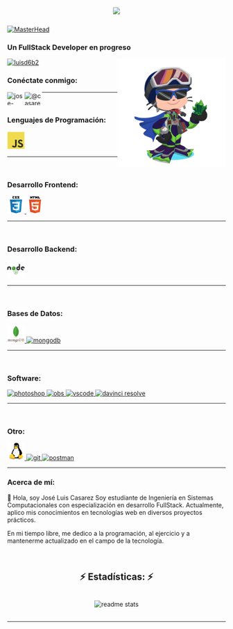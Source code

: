 <h1 align="center">
    <img src="https://readme-typing-svg.herokuapp.com/?font=Righteous&size=35&center=true&vCenter=true&width=500&height=70&duration=4000&lines=¡Hola+!+👋;+Soy+Jose+Luis+Casarez!" />
</h1>

[![MasterHead](https://firebasestorage.googleapis.com/v0/b/flexi-coding.appspot.com/o/dempgi7-520f8d5f-63d4-4453-8822-dbc149ae27f8.gif?alt=media&token=91c0c7b2-93c3-4029-b011-1a8703c5730d)](https://rishavchanda.io)

<h3 align="left">Un FullStack Developer en progreso</h3>

<!-- Imagen a la derecha -->
<div align="left">
  <img src="assets/img/octocat-1723960800093.png" alt="octocat" width="250" align="right">

<p align="left"> <a href="https://twitter.com/luisd6b2" target="blank"><img src="https://img.shields.io/twitter/follow/luisd6b2?logo=twitter&style=for-the-badge" alt="luisd6b2" /></a> </p>

<h3 align="left">Conéctate conmigo:</h3>
<p align="left">
<a href="https://linkedin.com/in/jose-luis-casarez-ortiz-3b641b2a3" target="blank"><img align="left" src="https://raw.githubusercontent.com/rahuldkjain/github-profile-readme-generator/master/src/images/icons/Social/linked-in-alt.svg" alt="jose-luis-casarez-ortiz-3b641b2a3" height="30" width="40" /></a>
<a href="https://www.youtube.com/@casarexz" target="blank"><img align="left" src="https://raw.githubusercontent.com/rahuldkjain/github-profile-readme-generator/master/src/images/icons/Social/youtube.svg" alt="@casarexz" height="30" width="40" /></a>
</p>
<hr/>
<br>

<h3 align="left">Lenguajes de Programación:</h3>
<p align="left">
  <a href="https://developer.mozilla.org/en-US/docs/Web/JavaScript" target="_blank" rel="noreferrer"> <img src="https://raw.githubusercontent.com/devicons/devicon/master/icons/javascript/javascript-original.svg" alt="javascript" width="40" height="40"/> </a>
</p>
<hr/>
<br>

<h3 align="left">Desarrollo Frontend:</h3>
<p align="left">
  <a href="https://www.w3schools.com/css/" target="_blank" rel="noreferrer"> <img src="https://raw.githubusercontent.com/devicons/devicon/master/icons/css3/css3-original-wordmark.svg" alt="css3" width="40" height="40"/> </a> 
  <a href="https://www.w3.org/html/" target="_blank" rel="noreferrer"> <img src="https://raw.githubusercontent.com/devicons/devicon/master/icons/html5/html5-original-wordmark.svg" alt="html5" width="40" height="40"/> </a> 
</p>
<hr/>
<br>

<h3 align="left">Desarrollo Backend:</h3>
<p align="left">
  <a href="https://nodejs.org" target="_blank" rel="noreferrer"> <img src="https://raw.githubusercontent.com/devicons/devicon/master/icons/nodejs/nodejs-original-wordmark.svg" alt="nodejs" width="40" height="40"/> </a> 
</p>
<hr/>
<br>
<h3 align="left">Bases de Datos:</h3>
<p align="left">
    <a href="https://www.mongodb.com/" target="_blank" rel="noreferrer"> <img src="https://raw.githubusercontent.com/devicons/devicon/master/icons/mongodb/mongodb-original-wordmark.svg" alt="mongodb" width="40" height="40"/> </a>
    <a href="https://www.postgresql.org/" target="_blank" rel="noreferrer"> <img src="https://wiki.postgresql.org/images/a/a4/PostgreSQL_logo.3colors.svg" alt="mongodb" width="40" height="40"/> </a>
</p>
<hr/>
<br>

<h3 align="left">Software:</h3>
<p align="left">
  <a href="https://www.photoshop.com/en" target="_blank" rel="noreferrer"> <img src="https://pngimg.com/uploads/photoshop/photoshop_PNG68.png" alt="photoshop" width="40" height="40"/> </a>
  <a href="https://obsproject.com/" target="_blank" rel="noreferrer"> <img src="https://iconape.com/wp-content/files/ih/122083/png/OBS_Studio_Logo.png" alt="obs" width="40" height="40"/> </a>
  <a href="https://code.visualstudio.com/" target="_blank" rel="noreferrer"> <img src="https://code.visualstudio.com/assets/images/code-stable.png" alt="vscode" width="40" height="40"/> </a>
  <a href="https://www.blackmagicdesign.com" target="_blank" rel="noreferrer"> <img src="https://static.wikia.nocookie.net/logopedia/images/c/c5/DaVinci_Resolve.png/revision/latest?cb=20230125204839" alt="davinci resolve" width="40" height="40"/> </a>
</p>
<hr/>
<br>

<h3 align="left">Otro:</h3>
<p align="left">
  <a href="https://www.linux.org/" target="_blank" rel="noreferrer"> <img src="https://raw.githubusercontent.com/devicons/devicon/master/icons/linux/linux-original.svg" alt="linux" width="40" height="40"/> </a> 
  <a href="https://git-scm.com/" target="_blank" rel="noreferrer"> <img src="https://www.vectorlogo.zone/logos/git-scm/git-scm-icon.svg" alt="git" width="40" height="40"/> </a>
  <a href="https://postman.com" target="_blank" rel="noreferrer"> <img src="https://www.vectorlogo.zone/logos/getpostman/getpostman-icon.svg" alt="postman" width="40" height="40"/> </a> 
</p>
<hr/>

<h3 align="left">Acerca de mí:</h3>
<p align="left">
👋 Hola, soy José Luis Casarez
Soy estudiante de Ingeniería en Sistemas Computacionales con especialización en desarrollo FullStack. Actualmente, aplico mis conocimientos en tecnologías web en diversos proyectos prácticos.

En mi tiempo libre, me dedico a la programación, al ejercicio y a mantenerme actualizado en el campo de la tecnología.
</p>

<br>

<h2 align="center">⚡ Estadísticas: ⚡</h2>
<br>
<div align="center">
  <img width=390 src="https://github-readme-stats.vercel.app/api?username=LuisD6&count_private=true&show_icons=true&theme=react&rank_icon=github&border_radius=10" alt="readme stats" />
  <br/>
</div>

<br/>

<hr/>

<br>
